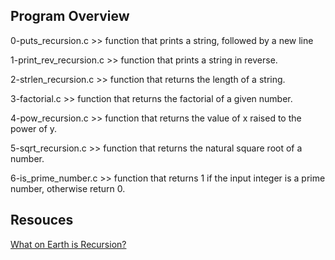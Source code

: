 ## Program Overview

0-puts_recursion.c >> function that prints a string, followed by a new line

1-print_rev_recursion.c >> function that prints a string in reverse.

2-strlen_recursion.c >> function that returns the length of a string.

3-factorial.c >> function that returns the factorial of a given number.

4-pow_recursion.c >> function that returns the value of x raised to the power of y.

5-sqrt_recursion.c >> function that returns the natural square root of a number.

6-is_prime_number.c >> function that returns 1 if the input integer is a prime number, otherwise return 0.

## Resouces

[What on Earth is Recursion?](https://www.youtube.com/watch?v=Mv9NEXX1VHc)